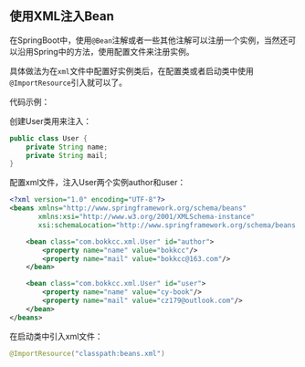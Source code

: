 ## 使用XML注入Bean

在SpringBoot中，使用`@Bean`注解或者一些其他注解可以注册一个实例，当然还可以沿用Spring中的方法，使用配置文件来注册实例。

具体做法为在`xml`文件中配置好实例类后，在配置类或者启动类中使用`@ImportResource`引入就可以了。

代码示例：

创建User类用来注入：

```java
public class User {
    private String name;
    private String mail;
}
```

配置xml文件，注入User两个实例author和user：

```xml
<?xml version="1.0" encoding="UTF-8"?>
<beans xmlns="http://www.springframework.org/schema/beans"
       xmlns:xsi="http://www.w3.org/2001/XMLSchema-instance"
       xsi:schemaLocation="http://www.springframework.org/schema/beans http://www.springframework.org/schema/beans/spring-beans.xsd">

    <bean class="com.bokkcc.xml.User" id="author">
        <property name="name" value="bokkcc"/>
        <property name="mail" value="bokkcc@163.com"/>
    </bean>

    <bean class="com.bokkcc.xml.User" id="user">
        <property name="name" value="cy-book"/>
        <property name="mail" value="cz179@outlook.com"/>
    </bean>
</beans>
```

在启动类中引入xml文件：

```java
@ImportResource("classpath:beans.xml")
```

